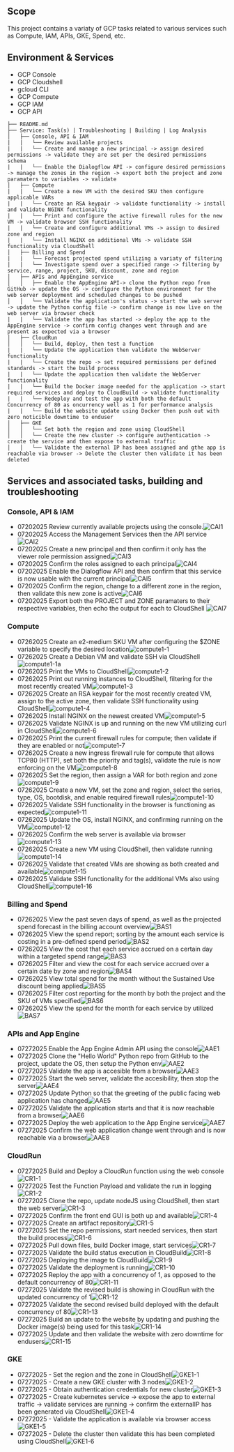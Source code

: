 ## Scope
This project contains a variaty of GCP tasks related to various services such as Compute, IAM, APIs, GKE, Spend, etc.

## Environment & Services
- GCP Console
- GCP Cloudshell 
- gcloud CLI
- GCP Compute
- GCP IAM
- GCP API

```
├── README.md
├── Service: Task(s) | Troubleshooting | Building | Log Analysis
│   ├── Console, API & IAM
|   |   └── Review available projects
|   |   └── Create and manage a new principal -> assign desired permissions -> validate they are set per the desired permissions schema
|   |   └── Enable the Dialogflow API -> configure desired permissions -> manage the zones in the region -> export both the project and zone paramaters to variables -> validate
│   ├── Compute
|   |   └── Create a new VM with the desired SKU then configure applicable VARs
|   |   └── Create an RSA keypair -> validate functionality -> install and validate NGINX functionality
|   |   └── Print and configure the active firewall rules for the new VM -> validate browser SSH functionality 
|   |   └── Create and configure additional VMs -> assign to desired zone and region 
|   |   └── Install NGINX on additional VMs -> validate SSH functionality via CloudShell
│   ├── Billing and Spend
|   |   └── Forecast projected spend utilizing a variaty of filtering 
|   |   └── Investigate spend over a specified range -> filtering by service, range, project, SKU, discount, zone and region 
│   ├── APIs and AppEngine service 
│   │   ├── Enable the AppEngine API-> clone the Python repo from GitHub -> update the OS -> configure the Python environment for the web server deployment and scheduled changes to be pushed 
│   │   └── Validate the application's status -> start the web server -> update the Python config file -> confirm change is now live on the web server via browser check
|   |   └── Validate the app has started -> deploy the app to the AppEngine service -> confirm config changes went through and are present as expected via a browser
│   ├── CloudRun
│   │   └── Build, deploy, then test a function
|   |   └── Update the application then validate the WebServer functionality 
|   |   └── Create the repo -> set required permissions per defined standards -> start the build process 
|   |   └── Update the application then validate the WebServer functionality 
|   |   └── Build the Docker image needed for the application -> start required services and deploy to CloudBuild -> validate functionality
|   |   └── Redeploy and test the app with both the default Concurrency of 80 as oncurrency well as 1 for performance analysis 
|   |   └── Build the website update using Docker then push out with zero noticible downtime to enduser
│   ├── GKE
│   │   └── Set both the region and zone using CloudShell
│   │   └── Create the new cluster -> configure authentication -> create the service and then expose to external traffic
│   │   └── Validate the external IP has been assigned and gthe app is reachable via browser -> Delete the cluster then validate it has been deleted
```

## Services and associated tasks, building and troubleshooting

### Console, API & IAM
- 07202025 Review currently available projects using the console.![CAI1](Console_API_IAM/CAI1.png)
- 07202025 Access the Management Services then the API service![CAI2](Console_API_IAM/CAI2.png)
- 07202025 Create a new principal and then confirm it only has the viewer role permission assigned![CAI3](Console_API_IAM/CAI3.png)
- 07202025 Confirm the roles assigned to each principal![CAI4](Console_API_IAM/CAI4.png)
- 07202025 Enable the Dialogflow API and then confirm that this service is now usable with the current principal![CAI5](Console_API_IAM/CAI5.png)
- 07202025 Confirm the region, change to a different zone in the region, then validate this new zone is active![CAI6](Console_API_IAM/CAI6.png)
- 07202025 Export both the PROJECT and ZONE paramaters to their respective variables, then echo the output for each to CloudShell ![CAI7](Console_API_IAM/CAI7.png)

### Compute
- 07262025 Create an e2-medium SKU VM after configuring the $ZONE variable to specify the desired location![compute1-1](Compute/compute1-1.png)
- 07262025 Create a Debian VM and validate SSH via CloudShell![compute1-1a](Compute/compute1-1a.png)
- 07262025 Print the VMs to CloudShell![compute1-2](Compute/compute1-2.png)
- 07262025 Print out running instances to CloudShell, filtering for the most recently created VM![compute1-3](Compute/compute1-3.png)
- 07262025 Create an RSA keypair for the most recently created VM, assign to the active zone, then validate SSH functionality using CloudShell![compute1-4](Compute/compute1-4.png)
- 07262025 Install NGINX on the newest created VM![compute1-5](Compute/compute1-5.png)
- 07262025 Validate NGINX is up and running on the new VM utilizing curl in CloudShell![compute1-6](Compute/compute1-6.png)
- 07262025 Print the current firewall rules for compute; then validate if they are enabled or not![compute1-7](Compute/compute1-7.png)
- 07262025 Create a new ingress firewall rule for compute that allows TCP80 (HTTP), set both the priority and tag(s), validate the rule is now enforcing on the VM![compute1-8](Compute/compute1-8.png)
- 07262025 Set the region, then assign a VAR for both region and zone![compute1-9](Compute/compute1-9.png)
- 07262025 Create a new VM, set the zone and region, select the series, type, OS, bootdisk, and enable required firewall rules![compute1-10](Compute/compute1-10.png)
- 07262025 Validate SSH functionality in the browser is functioning as expected![compute1-11](Compute/compute1-11.png)
- 07262025 Update the OS, install NGINX, and confirming running on the VM![compute1-12](Compute/compute1-12.png)
- 07262025 Confirm the web server is available via browser![compute1-13](Compute/compute1-13.png)
- 07262025 Create a new VM using CloudShell, then validate running![compute1-14](Compute/compute1-14.png)
- 07262025 Validate that created VMs are showing as both created and available![compute1-15](Compute/compute1-15.png)
- 07262025 Validate SSH functionality for the additional VMs also using CloudShell![compute1-16](Compute/compute1-16.png)

### Billing and Spend
- 07262025 View the past seven days of spend, as well as the projected spend forecast in the billing account overview![BAS1](Billing_and_Spend/BAS1.png)
- 07262025 View the spend report; sorting by the amount each service is costing in a pre-defined spend period![BAS2](Billing_and_Spend/BAS2.png)
- 07262025 View the cost that each service accrued on a certain day within a targeted spend range![BAS3](images/BAS3.png)
- 07262025 Filter and view the cost for each service accrued over a certain date by zone and region![BAS4](Billing_and_Spend/BAS4.png)
- 07262025 View total spend for the month without the Sustained Use discount being applied![BAS5](Billing_and_Spend/BAS5.png)
- 07262025 Filter cost reporting for the month by both the project and the SKU of VMs specified![BAS6](Billing_and_Spend/BAS6.png)
- 07262025 View the spend for the month for each service by utilized![BAS7](Billing_and_Spend/BAS7.png)

### APIs and App Engine 
- 07272025 Enable the App Engine Admin API using the console![AAE1](APIs_and_AppEngine/AAE1.png)
- 07272025 Clone the "Hello World" Python repo from GitHub to the project, update the OS, then setup the Python env![AAE2](APIs_and_AppEngine/AAE2.png)
- 07272025 Validate the app is accesible from a browser![AAE3](APIs_and_AppEngine/AAE3.png)
- 07272025 Start the web server, validate the accesibility, then stop the server![AAE4](APIs_and_AppEngine/AAE4.png)
- 07272025 Update Python so that the greeting of the public facing web application has changed![AAE5](APIs_and_AppEngine/AAE5.png)
- 07272025 Validate the application starts and that it is now reachable from a browser![AAE6](APIs_and_AppEngine/AAE6.png)
- 07272025 Deploy the web application to the App Engine service![AAE7](APIs_and_AppEngine/AAE7.png)
- 07272025 Confirm the web application change went through and is now reachable via a browser![AAE8](APIs_and_AppEngine/AAE8.png)

### CloudRun
- 07272025 Build and Deploy a CloudRun function using the web console![CR1-1](CloudRun/CR1-1.png)
- 07272025 Test the Function Payload and validate the run in logging![CR1-2](CloudRun/CR1-2.png)
- 07272025 Clone the repo, update nodeJS using CloudShell, then start the web server![CR1-3](CloudRun/CR1-3.png)
- 07272025 Confirm the front end GUI is both up and available![CR1-4](CloudRun/CR1-4.png)
- 07272025 Create an artifact repository![CR1-5](CloudRun/CR1-5.png)
- 07272025 Set the repo permissions, start needed services, then start the build process![CR1-6](CloudRun/CR1-6.png)
- 07272025 Pull down files, build Docker image, start services![CR1-7](CloudRun/CR1-7.png)
- 07272025 Validate the build status execution in CloudBuild![CR1-8](CloudRun/CR1-8.png)
- 07272025 Deploying the image to CloudBuild![CR1-9](CloudRun/CR1-9.png)
- 07272025 Validate the deployment is running![CR1-10](CloudRun/CR1-10.png)
- 07272025 Reploy the app with a concurrency of 1, as opposed to the default concurrency of 80![CR1-11](CloudRun/CR1-11.png)
- 07272025 Validate the revised build is showing in CloudRun with the updated concurrency of 1![CR1-12](CloudRun/CR1-12.png)
- 07272025 Validate the second revised build deployed with the default concurrency of 80![CR1-13](CloudRun/CR1-13.png)
- 07272025 Build an update to the website by updating and pushing the Docker image(s) being used for this task![CR1-14](CloudRun/CR1-14.png)
- 07272025 Update and then validate the website with zero downtime for endusers![CR1-15](CloudRun/CR1-15.png)

### GKE 
- 07272025 - Set the region and the zone in CloudShell![GKE1-1](GKE/GKE1-1.png)
- 07272025 - Create a new GKE cluster with 3 nodes![GKE1-2](GKE/GKE1-2.png)
- 07272025 - Obtain authentication credentials for new cluster![GKE1-3](GKE/GKE1-3.png)
- 07272025 - Create kubernetes service -> expose the app to external traffic -> validate services are running -> confirm the externalIP has been generated via CloudShell![GKE1-4](GKE/GKE1-4.png)
- 07272025 - Validate the application is available via browser access![GKE1-5](GKE/GKE1-5.png)
- 07272025 - Delete the cluster then validate this has been completed using CloudShell![GKE1-6](GKE/GKE1-6.png)
